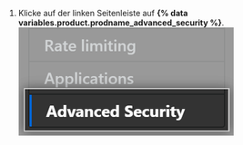 1. Klicke auf der linken Seitenleiste auf **{% data variables.product.prodname_advanced_security %}**. ![Advanced Security sidebar](/assets/images/enterprise/management-console/sidebar-advanced-security.png)
